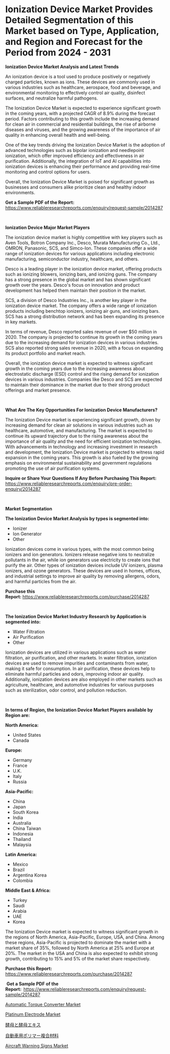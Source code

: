 <p><h1>Ionization Device Market Provides Detailed Segmentation of this Market based on Type, Application, and Region and Forecast for the Period from 2024 - 2031</h1></p><p><strong>Ionization Device Market Analysis and Latest Trends</strong></p>
<p><p>An ionization device is a tool used to produce positively or negatively charged particles, known as ions. These devices are commonly used in various industries such as healthcare, aerospace, food and beverage, and environmental monitoring to effectively control air quality, disinfect surfaces, and neutralize harmful pathogens.</p><p>The Ionization Device Market is expected to experience significant growth in the coming years, with a projected CAGR of 8.9% during the forecast period. Factors contributing to this growth include the increasing demand for clean air in commercial and residential buildings, the rise of airborne diseases and viruses, and the growing awareness of the importance of air quality in enhancing overall health and well-being.</p><p>One of the key trends driving the Ionization Device Market is the adoption of advanced technologies such as bipolar ionization and needlepoint ionization, which offer improved efficiency and effectiveness in air purification. Additionally, the integration of IoT and AI capabilities into ionization devices is enhancing their performance and providing real-time monitoring and control options for users.</p><p>Overall, the Ionization Device Market is poised for significant growth as businesses and consumers alike prioritize clean and healthy indoor environments.</p></p>
<p><strong>Get a Sample PDF of the Report:&nbsp;</strong> <a href="https://www.reliableresearchreports.com/enquiry/request-sample/2014287">https://www.reliableresearchreports.com/enquiry/request-sample/2014287</a></p>
<p>&nbsp;</p>
<p><strong>Ionization Device Major Market Players</strong></p>
<p><p>The ionization device market is highly competitive with key players such as Aven Tools, Botron Company Inc., Desco, Murata Manufacturing Co., Ltd., OMRON, Panasonic, SCS, and Simco-Ion. These companies offer a wide range of ionization devices for various applications including electronic manufacturing, semiconductor industry, healthcare, and others.</p><p>Desco is a leading player in the ionization device market, offering products such as ionizing blowers, ionizing bars, and ionizing guns. The company has a strong presence in the global market and has shown significant growth over the years. Desco's focus on innovation and product development has helped them maintain their position in the market.</p><p>SCS, a division of Desco Industries Inc., is another key player in the ionization device market. The company offers a wide range of ionization products including benchtop ionizers, ionizing air guns, and ionizing bars. SCS has a strong distribution network and has been expanding its presence in key markets.</p><p>In terms of revenue, Desco reported sales revenue of over $50 million in 2020. The company is projected to continue its growth in the coming years due to the increasing demand for ionization devices in various industries. SCS also reported strong sales revenue in 2020, with a focus on expanding its product portfolio and market reach.</p><p>Overall, the ionization device market is expected to witness significant growth in the coming years due to the increasing awareness about electrostatic discharge (ESD) control and the rising demand for ionization devices in various industries. Companies like Desco and SCS are expected to maintain their dominance in the market due to their strong product offerings and market presence.</p></p>
<p>&nbsp;</p>
<p><strong>What Are The Key Opportunities For Ionization Device Manufacturers?</strong></p>
<p><p>The Ionization Device market is experiencing significant growth, driven by increasing demand for clean air solutions in various industries such as healthcare, automotive, and manufacturing. The market is expected to continue its upward trajectory due to the rising awareness about the importance of air quality and the need for efficient ionization technologies. With advancements in technology and increasing investment in research and development, the Ionization Device market is projected to witness rapid expansion in the coming years. This growth is also fueled by the growing emphasis on environmental sustainability and government regulations promoting the use of air purification systems.</p></p>
<p><strong>Inquire or Share Your Questions If Any Before Purchasing This Report:</strong> <a href="https://www.reliableresearchreports.com/enquiry/pre-order-enquiry/2014287">https://www.reliableresearchreports.com/enquiry/pre-order-enquiry/2014287</a></p>
<p>&nbsp;</p>
<p><strong>Market Segmentation</strong></p>
<p><strong>The Ionization Device Market Analysis by types is segmented into:</strong></p>
<p><ul><li>Ionizer</li><li>Ion Generator</li><li>Other</li></ul></p>
<p><p>Ionization devices come in various types, with the most common being ionizers and ion generators. Ionizers release negative ions to neutralize pollutants in the air, while ion generators use electricity to create ions that purify the air. Other types of ionization devices include UV ionizers, plasma ionizers, and ozone generators. These devices are used in homes, offices, and industrial settings to improve air quality by removing allergens, odors, and harmful particles from the air.</p></p>
<p><strong>Purchase this Report:&nbsp;</strong><a href="https://www.reliableresearchreports.com/purchase/2014287">https://www.reliableresearchreports.com/purchase/2014287</a></p>
<p>&nbsp;</p>
<p><strong>The Ionization Device Market Industry Research by Application is segmented into:</strong></p>
<p><ul><li>Water Filtration</li><li>Air Purification</li><li>Other</li></ul></p>
<p><p>Ionization devices are utilized in various applications such as water filtration, air purification, and other markets. In water filtration, ionization devices are used to remove impurities and contaminants from water, making it safe for consumption. In air purification, these devices help to eliminate harmful particles and odors, improving indoor air quality. Additionally, ionization devices are also employed in other markets such as agriculture, healthcare, and automotive industries for various purposes such as sterilization, odor control, and pollution reduction.</p></p>
<p>&nbsp;</p>
<p><strong>In terms of Region, the Ionization Device Market Players available by Region are:</strong></p>
<p>
    <p> <strong> North America: </strong>
        <ul>
            <li>United States</li>
            <li>Canada</li>
        </ul>
        </p> 
    <p> <strong> Europe: </strong>
        <ul>
            <li>Germany</li>
            <li>France</li>
            <li>U.K.</li>
            <li>Italy</li>
            <li>Russia</li>
        </ul>
        </p> 
    <p> <strong> Asia-Pacific: </strong>
        <ul>
            <li>China</li>
            <li>Japan</li>
            <li>South Korea</li>
            <li>India</li>
            <li>Australia</li>
            <li>China Taiwan</li>
            <li>Indonesia</li>
            <li>Thailand</li>
            <li>Malaysia</li>
        </ul>
        </p> 
    <p> <strong> Latin America: </strong>
        <ul>
            <li>Mexico</li>
            <li>Brazil</li>
            <li>Argentina Korea</li>
            <li>Colombia</li>
        </ul>
        </p> 
    <p> <strong> Middle East & Africa: </strong>
        <ul>
            <li>Turkey</li>
            <li>Saudi</li>
            <li>Arabia</li>
            <li>UAE</li>
            <li>Korea</li>
        </ul>
    </p>
    </p>
<p><p>The Ionization Device market is expected to witness significant growth in the regions of North America, Asia-Pacific, Europe, USA, and China. Among these regions, Asia-Pacific is projected to dominate the market with a market share of 35%, followed by North America at 25% and Europe at 20%. The market in the USA and China is also expected to exhibit strong growth, contributing to 15% and 5% of the market share respectively.</p></p>
<p><strong>Purchase this Report: </strong><a href="https://www.reliableresearchreports.com/purchase/2014287">https://www.reliableresearchreports.com/purchase/2014287</a></p>
<p>&nbsp;<strong>Get a Sample PDF of the Report:&nbsp;&nbsp;</strong><a href="https://www.reliableresearchreports.com/enquiry/request-sample/2014287">https://www.reliableresearchreports.com/enquiry/request-sample/2014287</a></p>
<p><strong></strong></p>
<p><p><a href="https://issuu.com/reportprime-2/docs/automatic-torque-converter-market-size-2030.pptx">Automatic Torque Converter Market</a></p><p><a href="https://github.com/dimitrishawkinswaynenp91rgz/Market-Research-Report-List-2/blob/main/platinum-electrode-market.md">Platinum Electrode Market</a></p><p><a href="https://github.com/one-cool-chick/Market-Research-Report-List-1/blob/main/656237111008.md">酵母と酵母エキス</a></p><p><a href="https://github.com/luffiazaza/Market-Research-Report-List-1/blob/main/435446911007.md">自動車用ポリマー複合材料</a></p><p><a href="https://issuu.com/reportprime-2/docs/aircraft-warning-signs-market-size-2030.pptx">Aircraft Warning Signs Market</a></p></p>